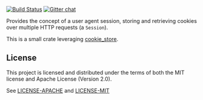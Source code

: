 [![Build Status](https://travis-ci.org/pfernie/user_agent.svg?branch=master)](https://travis-ci.org/pfernie/user_agent)
[![Gitter chat](https://badges.gitter.im/gitterHQ/gitter.png)](https://gitter.im/user_agent)

Provides the concept of a user agent session, storing and retrieving cookies over multiple HTTP requests (a `Session`).

This is a small crate leveraging [cookie_store](https://crates.io/crates/cookie_store).

## License
This project is licensed and distributed under the terms of both the MIT license and Apache License (Version 2.0).

See [LICENSE-APACHE](LICENSE-APACHE) and [LICENSE-MIT](LICENSE-MIT)
